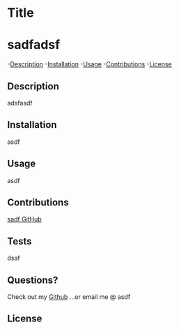 
   

 # Title  
 # sadfadsf

  -[Description](#description)
  -[Installation](#installation)
  -[Usage](#usage)
  -[Contributions](#contributions)
  -[License](#license)

  ## Description  
  adsfasdf

  ## Installation
  asdf

  ## Usage 
  asdf

  ## Contributions
  [sadf GitHub](https://github.com/sadf)

  ## Tests
  dsaf

  ## Questions?
  Check out my [Github](https://github.com/adsf)
  ...or email me @ asdf

  ## License  
   
 

